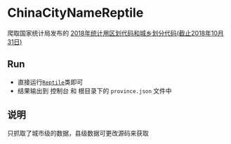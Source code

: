 # ChinaCityNameReptile
爬取国家统计局发布的 [2018年统计用区划代码和城乡划分代码(截止2018年10月31日)](http://www.stats.gov.cn/tjsj/tjbz/tjyqhdmhcxhfdm/2018/index.html)


## Run
* 直接运行[`Reptile`](/src/main/java/com/example/reptile/Reptile.java)类即可
* 结果输出到 控制台 和 根目录下的  `province.json` 文件中

## 说明
只抓取了城市级的数据，县级数据可更改源码来获取
